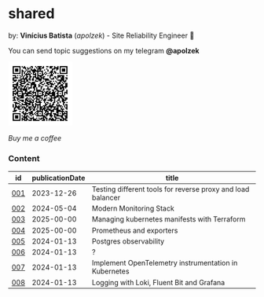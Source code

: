 # shared

by: **Vinícius Batista** (*apolzek*) - Site Reliability Engineer 🖤

You can send topic suggestions on my telegram **@apolzek**

<img src="images/qrcode.jpeg" alt="qrcode_pix" width="130" height="130">

*Buy me a coffee*

### Content

| id                 | publicationDate | title                                                       |
| ------------------ | --------------- | ----------------------------------------------------------- |
| [001](content/001) | 2023-12-26      | Testing different tools for reverse proxy and load balancer |
| [002](content/002) | 2024-05-04      | Modern Monitoring Stack                                     |
| [003](content/003) | 2025-00-00      | Managing kubernetes manifests with Terraform                |
| [004](content/004) | 2025-00-00      | Prometheus and exporters                                    |
| [005](content/005) | 2024-01-13      | Postgres observability                                      |
| [006](content/006) | 2024-01-13      | ?                                                           |
| [007](content/007) | 2024-01-13      | Implement OpenTelemetry instrumentation in Kubernetes       |
| [008](content/008) | 2024-01-13      | Logging with Loki, Fluent Bit and Grafana                   |

